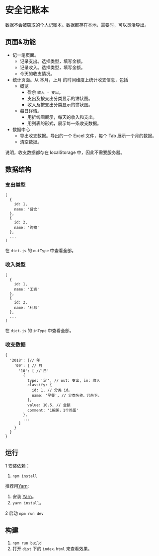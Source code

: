 # 安全记账本
数据不会被窃取的个人记账本。数据都存在本地，需要时，可以灵活导出。

## 页面&功能
* 记一笔页面。
  * 记录支出。选择类型，填写金额。
  * 记录收入。选择类型，填写金额。
  * 今天的收支情况。
* 统计页面。从 本月，上月 的时间维度上统计收支信息，包括
  * 概览
    * 盈余 `收入 - 支出`。
    * 支出及按支出分类显示的饼状图。
    * 收入及按支出分类显示的饼状图。
  * 每日详情。
    * 用折线图展示，每天的收入和支出。
    * 用列表的形式，展示每一条收支数据。
* 数据中心
  * 导出收支数据。导出的一个 Excel 文件，每个 Tab 展示一个月的数据。
  * 清空数据。

说明，收支数据都存在 localStorage 中，因此不需要服务器。

## 数据结构
### 支出类型

```
[
  {
    id: 1,
    name: '餐饮'
  },
  {
    id: 2,
    name: '购物'
  },
  ...
]
```

在 `dict.js` 的 `outType` 中查看全部。

### 收入类型

```
[
  {
    id: 1,
    name: '工资'
  },
  {
    id: 2,
    name: '利息'
  },
  ...
]
```

在 `dict.js` 的 `inType` 中查看全部。


### 收支数据
```
{
  '2018': {// 年
    '09': { // 月
      '10': [ //'日'
        {
          type: 'in', // out: 支出, in: 收入
          classify: {
            id: 1, // 分类 id。
            name: '早餐', // 分类名称，冗杂下。
          },
          value: 10.5, // 金额
          comment: '1碗粥，1个鸡蛋'
        },
        ...
      ]
    }
  }
}
```

## 运行
1 安装依赖：  

1. `npm install`

推荐用[Yarn](https://yarnpkg.com/en/docs/install):
1. 安装 [Yarn](https://yarnpkg.com/en/docs/install)。
1. `yarn install`。

2 启动 `npm run dev`

## 构建
1. `npm run build`
1. 打开 `dist` 下的 `index.html` 来查看效果。

